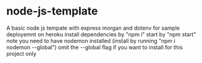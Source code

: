 # node-js-template

A basic node js tempate with express morgan and dotenv for sample deployemnt on heroku
install dependencies by "npm i"
start by "npm start"
note you need to have nodemon installed (install by running "npm i nodemon --global") omit the --global flag if you want to install for this project only
